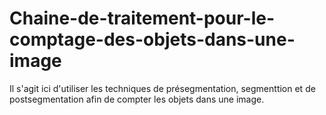 # Chaine-de-traitement-pour-le-comptage-des-objets-dans-une-image
Il s'agit ici d'utiliser les techniques de présegmentation, segmenttion et de postsegmentation afin de compter les objets dans une image.
